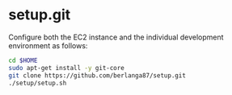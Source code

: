 setup.git
=========
Configure both the EC2 instance and the individual development environment as
follows:

```sh
cd $HOME
sudo apt-get install -y git-core
git clone https://github.com/berlanga87/setup.git
./setup/setup.sh   
```







